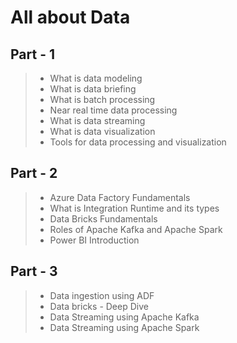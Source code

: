 # All about Data
## Part - 1 
> - What is data modeling
> - What is data briefing
> - What is batch processing
> - Near real time data processing
> - What is data streaming
> - What is data visualization
> - Tools for data processing and visualization
 
## Part - 2 
> - Azure Data Factory Fundamentals
> - What is Integration Runtime and its types
> - Data Bricks Fundamentals
> - Roles of Apache Kafka and Apache Spark
> - Power BI Introduction
 
## Part - 3
> - Data ingestion using ADF
> - Data bricks - Deep Dive
> - Data Streaming using Apache Kafka
> - Data Streaming using Apache Spark
